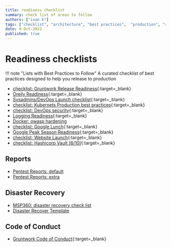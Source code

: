```yaml
---
title: readiness checklist
summary: check list of areas to follow
authors: ["ivan k"]
tags: ["checklist", "architecture", "best practices",  "production", "readiness"]
date: 8-Oct-2022
published: true
---
```


# Readiness checklists

!!! note "Lists with Best Practices to Follow"
    A curated checklist of best practices designed to help you release to production

- [checklist: Gruntwork Release Readiness](https://www.gruntwork.io/devops-checklist/){:target=_blank}
- [Oreily Readiness](https://learning.oreilly.com/library/view/production-ready-microservices/9781491965962/app01.html){:target=_blank}
- [Sysadmins/DevOps Launch checklist](https://sysadmincasts.com/episodes/70-devops-launch-checklist){:target=_blank}
- [checklist: Kubernets Production best practices](https://learnk8s.io/production-best-practices){:target=_blank}
- [checklist: DevOps security](https://www.xenonstack.com/insights/devsecops-security){:target=_blank}
- [Logging Readiness](https://cheatsheetseries.owasp.org/cheatsheets/Logging_Cheat_Sheet.html){:target=_blank}
- [Docker: owasp hardening](https://cheatsheetseries.owasp.org/cheatsheets/Docker_Security_Cheat_Sheet.html)
- [checklist: Google Lunch](https://cloud.google.com/docs/platform-launch-checklist){:target=_blank}
- [Google Peak Season Readiness](https://cloud.google.com/solutions/black-friday-production-readiness){:target=_blank}
- [checklist: Website Launch](https://www.process.st/checklist/website-launch-checklist){:target=_blank}
- [checklist: Hashicorp Vault (6/10)](https://github.com/ik-security/Vault-Production-Readiness-Checklist){:target=_blank}

## Reports

- [Pentest Reports: default](https://github.com/juliocesarfort/public-pentesting-reports)
- [Pentest Reports: extra](https://github.com/ik-infrastructure-testing/TCM-Security-Sample-Pentest-Report)

## Disaster Recovery

- [MSP360: disaster recovery check list](https://www.msp360.com/resources/blog/disaster-recovery-plan-checklist/)
- [Disaster Recover Template](https://www.evolveip.net/disaster-recovery-plan-template)

## Code of Conduct

- [Gruntwork Code of Conduct][gruntwork-toc]{:target=_blank}

[gruntwork-toc]: https://github.com/gruntwork-io/toc
